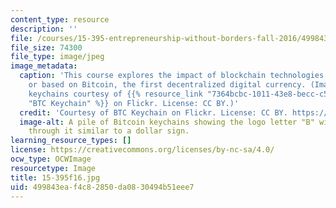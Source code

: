 ```yaml
---
content_type: resource
description: ''
file: /courses/15-395-entrepreneurship-without-borders-fall-2016/499843eaf4c82850da0830494b51eee7_15-395f16.jpg
file_size: 74300
file_type: image/jpeg
image_metadata:
  caption: 'This course explores the impact of blockchain technologies inspired by
    or based on Bitcoin, the first decentralized digital currency. (Image of Bitcoin
    keychains courtesy of {{% resource_link "7364bcbc-1011-43e8-becc-c57465393320"
    "BTC Keychain" %}} on Flickr. License: CC BY.)'
  credit: 'Courtesy of BTC Keychain on Flickr. License: CC BY. https://www.flickr.com/photos/btckeychain/9608461972/'
  image-alt: A pile of Bitcoin keychains showing the logo letter "B" with two lines
    through it similar to a dollar sign.
learning_resource_types: []
license: https://creativecommons.org/licenses/by-nc-sa/4.0/
ocw_type: OCWImage
resourcetype: Image
title: 15-395f16.jpg
uid: 499843ea-f4c8-2850-da08-30494b51eee7
---
```

